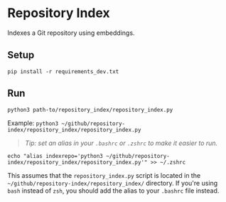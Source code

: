# Repository Index

Indexes a Git repository using embeddings.

## Setup

`pip install -r requirements_dev.txt`

## Run

`python3 path-to/repository_index/repository_index.py`

Example:
`python3 ~/github/repository-index/repository_index/repository_index.py`

> _Tip: set an alias in your `.bashrc` or `.zshrc` to make it easier to run._

`echo "alias indexrepo='python3 ~/github/repository-index/repository_index/repository_index.py'" >> ~/.zshrc`

This assumes that the `repository_index.py` script is located in the `~/github/repository-index/repository_index/` directory. If you're using `bash` instead of `zsh`, you should add the alias to your `.bashrc` file instead.
